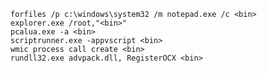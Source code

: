 	forfiles /p c:\windows\system32 /m notepad.exe /c <bin> 
	explorer.exe /root,"<bin>" 
	pcalua.exe -a <bin> 
	scriptrunner.exe -appvscript <bin> 
	wmic process call create <bin> 
	rundll32.exe advpack.dll, RegisterOCX <bin>
